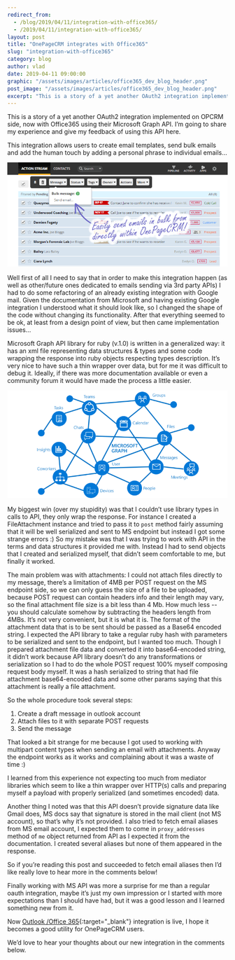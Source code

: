 ```yaml
---
redirect_from:
  - /blog/2019/04/11/integration-with-office365/
  - /2019/04/11/integration-with-office365/
layout: post
title: "OnePageCRM integrates with Office365"
slug: "integration-with-office365"
category: blog
author: vlad
date: 2019-04-11 09:00:00
graphic: "/assets/images/articles/office365_dev_blog_header.png"
post_image: "/assets/images/articles/office365_dev_blog_header.png"
excerpt: "This is a story of a yet another OAuth2 integration implemented on OPCRM side, now with Office365 using their Microsoft Graph API. I’m going to share my experience and give my feedback of using this API here."
---
```

This is a story of a yet another OAuth2 integration implemented on OPCRM side, now with Office365 using their Microsoft Graph API. I’m going to share my experience and give my feedback of using this API here.

This integration allows users to create email templates, send bulk emails and add the human touch by adding a personal phrase to individual emails...

<div class="text-align: center">
    <img src="/assets/images/office365/outlook365_devblog_scr1.png" alt="Easily send emails in bulk" class="img-responsive" /><br />
</div>

Well first of all I need to say that in order to make this integration happen (as well as other/future ones dedicated to emails sending via 3rd party APIs) I had to do some refactoring of an already existing integration with Google mail. Given the documentation from Microsoft and having existing Google integration I understood what it should look like, so I changed the shape of the code without changing its functionality. After that everything seemed to be ok, at least from a design point of view, but then came implementation issues…

Microsoft Graph API library for ruby (v.1.0) is written in a generalized way: it has an xml file representing data structures & types and some code wrapping the response into ruby objects respecting types description. It’s very nice to have such a thin wrapper over data, but for me it was difficult to debug it. Ideally, if there was more documentation available or even a community forum it would have made the process a little easier.

<div class="text-align: center">
    <img src="/assets/images/office365/microsoft-graph.png" alt="Microsoft graph" class="img-responsive" /><br />
</div>

My biggest win (over my stupidity) was that I couldn’t use library types in calls to API, they only wrap the response. For instance I created a FileAttachment instance and tried to pass it to `post` method fairly assuming that it will be well serialized and sent to MS endpoint but instead I got some strange errors :) So my mistake was that I was trying to work with API in the terms and data structures it provided me with. Instead I had to send objects that I created and serialized myself, that didn’t seem comfortable to me, but finally it worked. 

The main problem was with attachments: I could not attach files directly to my message, there’s a limitation of 4MB per POST request on the MS endpoint side, so we can only guess the size of a file to be uploaded, because POST request can contain headers info and their length may vary, so the final attachment file size is a bit less than 4 Mb. How much less -- you should calculate somehow by subtracting the headers length from 4MBs. It’s not very convenient, but it is what it is. The format of the attachment data that is to be sent should be passed as a Base64 encoded string. I expected the API library to take a regular ruby hash with parameters to be serialized and sent to the endpoint, but I wanted too much. Though I prepared attachment file data and converted it into base64-encoded string, it didn’t work because API library doesn’t do any transformations or serialization so I had to do the whole POST request 100% myself composing request body myself. It was a hash serialized to string that had file attachment base64-encoded data and some other params saying that this attachment is really a file attachment. 

So the whole procedure took several steps:
 1. Create a draft message in outlook account
 2. Attach files to it with separate POST requests 
 3. Send the message

That looked a bit strange for me because I got used to working with multipart content types when sending an email with attachments. Anyway the endpoint works as it works and complaining about it was a waste of time :)

I learned from this experience not expecting too much from mediator libraries which seem to like a thin wrapper over HTTP(s) calls and preparing myself a payload with properly serialized (and sometimes encoded) data. 

Another thing I noted was that this API doesn’t provide signature data like Gmail does, MS docs say that signature is stored in the mail client (not MS account), so that’s why it’s not provided. I also tried to fetch email aliases from MS email account, I expected them to come in `proxy_addresses` method of `me` object returned from API as I expected it from the documentation. I created several aliases but none of them appeared in the response.

So if you’re reading this post and succeeded to fetch email aliases then I’d like really love to hear more in the comments below!

Finally working with MS API was more a surprise for me than a regular oauth integration, maybe it’s just my own impression or I started with more expectations than I should have had, but it was a good lesson and I learned something new from it. 

Now [Outlook /Office 365](https://www.onepagecrm.com/blog/outlook-office-365-email-integration){:target="_blank"}  integration is live, I hope it becomes a good utility for OnePageCRM users.

We’d love to hear your thoughts about our new integration in the comments below.

